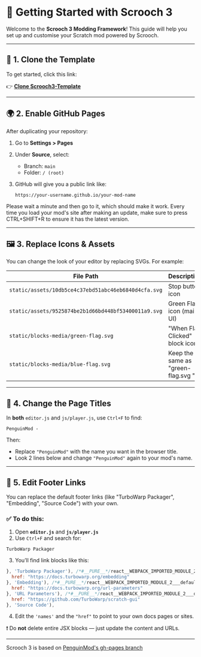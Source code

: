 # 🧰 Getting Started with Scrooch 3

Welcome to the **Scrooch 3 Modding Framework**! This guide will help you set up and customise your Scratch mod powered by Scrooch.

---

## 🧪 1. Clone the Template

To get started, click this link:

👉 [**Clone Scrooch3-Template**](https://github.com/new?template_name=Scrooch3-Template&template_owner=scrooch-project&use_v2_form=false)

---

## 🌍 2. Enable GitHub Pages

After duplicating your repository:

1. Go to **Settings > Pages**
2. Under **Source**, select:

   * Branch: `main`
   * Folder: `/ (root)`
3. GitHub will give you a public link like:

   ```
   https://your-username.github.io/your-mod-name
   ```

Please wait a minute and then go to it, which should make it work. Every time you load your mod's site after making an update, make sure to press CTRL+SHIFT+R to ensure it has the latest version.

---

## 🖼️ 3. Replace Icons & Assets

You can change the look of your editor by replacing SVGs. For example:

| File Path                                            | Description                                                             |
| ---------------------------------------------------- | ----------------------------------------------------------------------- |
| `static/assets/10db5ce4c37ebd51abc46eb6840d4cfa.svg` | Stop button icon                                                        |
| `static/assets/9525874be2b1d66bd448bf53400011a9.svg` | Green Flag icon (main UI)                                               |
| `static/blocks-media/green-flag.svg`                 | "When Flag Clicked" block icon                                          |
| `static/blocks-media/blue-flag.svg`                  | Keep the same as "green-flag.svg   "                                    |

---

## 📝 4. Change the Page Titles

In **both** `editor.js` and `js/player.js`, use `Ctrl+F` to find:

```
PenguinMod -
```

Then:

* Replace `"PenguinMod"` with the name you want in the browser title.
* Look 2 lines below and change `"PenguinMod"` again to your mod's name.

---

## 🔗 5. Edit Footer Links

You can replace the default footer links (like "TurboWarp Packager", "Embedding", "Source Code") with your own.

### ✅ To do this:

1. Open **`editor.js`** and **`js/player.js`**
2. Use `Ctrl+F` and search for:

```
TurboWarp Packager
```

3. You’ll find link blocks like this:

```js
}, 'TurboWarp Packager'), /*#__PURE__*/react__WEBPACK_IMPORTED_MODULE_2___default.a.createElement("a", {
  href: "https://docs.turbowarp.org/embedding"
}, 'Embedding'), /*#__PURE__*/react__WEBPACK_IMPORTED_MODULE_2___default.a.createElement("a", {
  href: "https://docs.turbowarp.org/url-parameters"
}, 'URL Parameters'), /*#__PURE__*/react__WEBPACK_IMPORTED_MODULE_2___default.a.createElement("a", {
  href: "https://github.com/TurboWarp/scratch-gui"
}, 'Source Code'),
```

4. Edit the `'names'` and the `"href"` to point to your own docs pages or sites.

❗️ Do **not** delete entire JSX blocks — just update the content and URLs.

---

Scrooch 3 is based on [PenguinMod's gh-pages branch](https://github.com/PenguinMod/penguinmod.github.io/tree/gh-pages/)
